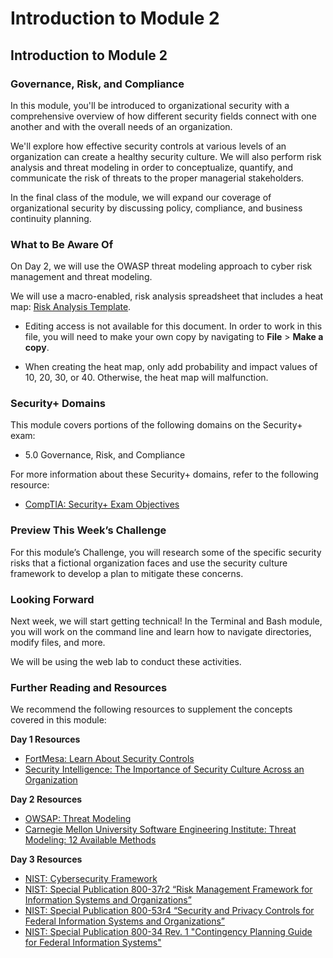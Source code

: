 # Introduction to Module 2

## Introduction to Module 2

### Governance, Risk, and Compliance

In this module, you'll be introduced to organizational security with a comprehensive overview of how different security fields connect with one another and with the overall needs of an organization.

We'll explore how effective security controls at various levels of an organization can create a healthy security culture. We will also perform risk analysis and threat modeling in order to conceptualize, quantify, and communicate the risk of threats to the proper managerial stakeholders.

In the final class of the module, we will expand our coverage of organizational security by discussing policy, compliance, and business continuity planning.

### What to Be Aware Of

On Day 2, we will use the OWASP threat modeling approach to cyber risk management and threat modeling.

We will use a macro-enabled, risk analysis spreadsheet that includes a heat map: [Risk Analysis Template](https://docs.google.com/spreadsheets/d/1gwNSDxTnVOv7d8PXXZCjZl00ymtKwQjkWCKD1IaMC-A/copy). 

* Editing access is not available for this document. In order to work in this file, you will need to make your own copy by navigating to **File** > **Make a copy**.

* When creating the heat map, only add probability and impact values of 10, 20, 30, or 40. Otherwise, the heat map will malfunction.

### Security+ Domains 

This module covers portions of the following domains on the Security+ exam:

* 5.0 Governance, Risk, and Compliance

For more information about these Security+ domains, refer to the following resource:

* [CompTIA: Security+ Exam Objectives](https://comptiacdn.azureedge.net/webcontent/docs/default-source/exam-objectives/comptia-security-sy0-601-exam-objectives-(2-0).pdf?sfvrsn=8c5889ff_2)

### Preview This Week’s Challenge

For this module’s Challenge, you will research some of the specific security risks that a fictional organization faces and use the security culture framework to develop a plan to mitigate these concerns.

### Looking Forward

Next week, we will start getting technical! In the Terminal and Bash module, you will work on the command line and learn how to navigate directories, modify files, and more.

We will be using the web lab to conduct these activities.

### Further Reading and Resources

We recommend the following resources to supplement the concepts covered in this module:

**Day 1 Resources**

* [FortMesa: Learn About Security Controls](https://fortmesa.com/learn-about-controls/) 
* [Security Intelligence: The Importance of Security Culture Across an Organization](https://securityintelligence.com/the-importance-of-a-security-culture-across-the-organization/) 

**Day 2 Resources**

* [OWSAP: Threat Modeling](https://owasp.org/www-community/Threat_Modeling) 
* [Carnegie Mellon University Software Engineering Institute: Threat Modeling: 12 Available Methods](https://insights.sei.cmu.edu/sei_blog/2018/12/threat-modeling-12-available-methods.html) 

**Day 3 Resources**

* [NIST: Cybersecurity Framework](https://www.nist.gov/cyberframework) 
* [NIST: Special Publication 800-37r2 “Risk Management Framework for Information Systems and Organizations”](https://nvlpubs.nist.gov/nistpubs/SpecialPublications/NIST.SP.800-37r2.pdf) 
* [NIST: Special Publication 800-53r4 “Security and Privacy Controls for Federal Information Systems and Organizations”](https://nvlpubs.nist.gov/nistpubs/SpecialPublications/NIST.SP.800-53r5.pdf) 
* [NIST: Special Publication 800-34 Rev. 1 "Contingency Planning Guide for Federal Information Systems"](https://nvlpubs.nist.gov/nistpubs/Legacy/SP/nistspecialpublication800-34r1.pdf)
